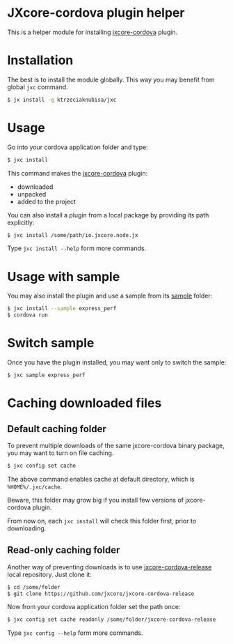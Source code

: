# JXcore-cordova plugin helper

This is a helper module for installing [jxcore-cordova](https://github.com/jxcore/jxcore-cordova) plugin.

# Installation

The best is to install the module globally. This way you may benefit from global `jxc` command.

```bash
$ jx install -g ktrzeciaknubisa/jxc
```

# Usage

Go into your cordova application folder and type:

```bash
$ jxc install
```

This command makes the [jxcore-cordova](https://github.com/jxcore/jxcore-cordova) plugin:

* downloaded
* unpacked
* added to the project

You can also install a plugin from a local package by providing its path explicitly:

```bash
$ jxc install /some/path/io.jxcore.node.jx
```

Type `jxc install --help` form more commands.

# Usage with sample

You may also install the plugin and use a sample from its [sample](https://github.com/jxcore/jxcore-cordova/tree/master/sample) folder:

```bash
$ jxc install --sample express_perf
$ cordova run
```

# Switch sample

Once you have the plugin installed, you may want only to switch the sample:

```bash
$ jxc sample express_perf
```

# Caching downloaded files

## Default caching folder

To prevent multiple downloads of the same jxcore-cordova binary package, you may want to turn on file caching.

```bash
$ jxc config set cache
```

The above command enables cache at default directory, which is `%HOME%/.jxc/cache`.

Beware, this folder may grow big if you install few versions of jxcore-cordova plugin.

From now on, each `jxc install` will check this folder first, prior to downloading.

## Read-only caching folder

Another way of preventing downloads is to use [jxcore-cordova-release](https://github.com/jxcore/jxcore-cordova-release) local repository. Just clone it:

```bash
$ cd /some/folder
$ git clone https://github.com/jxcore/jxcore-cordova-release
```

Now from your cordova application folder set the path once:

```bash
$ jxc config set cache readonly /some/folder/jxcore-cordova-release
```

Type `jxc config --help` form more commands.
